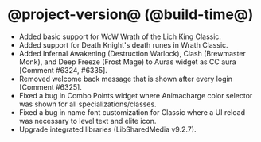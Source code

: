 # @project-version@ (@build-time@)

* Added basic support for WoW Wrath of the Lich King Classic.
* Added support for Death Knight's death runes in Wrath Classic.
* Added Infernal Awakening (Destruction Warlock), Clash (Brewmaster Monk), and Deep Freeze (Frost Mage) to Auras widget as CC aura [Comment #6324, #6335].
* Removed welcome back message that is shown after every login [Comment #6325].
* Fixed a bug in Combo Points widget where Animacharge color selector was shown for all specializations/classes.
* Fixed a bug in name font customization for Classic where a UI reload was necessary to level text and elite icon.
* Upgrade integrated libraries (LibSharedMedia v9.2.7).
